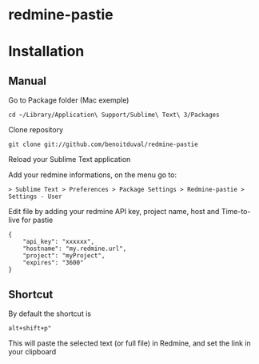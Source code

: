 # redmine-pastie

Installation
============

Manual
------

Go to Package folder (Mac exemple)

    cd ~/Library/Application\ Support/Sublime\ Text\ 3/Packages

Clone repository

    git clone git://github.com/benoitduval/redmine-pastie

Reload your Sublime Text application

Add your redmine informations, on the menu go to:

    > Sublime Text > Preferences > Package Settings > Redmine-pastie > Settings - User

Edit file by adding your redmine API key, project name, host and Time-to-live for pastie

    {
        "api_key": "xxxxxx",
        "hostname": "my.redmine.url",
        "project": "myProject",
        "expires": "3600"
    }

Shortcut
--------

By default the shortcut is

    alt+shift+p"

This will paste the selected text (or full file) in Redmine, and set the link in your clipboard